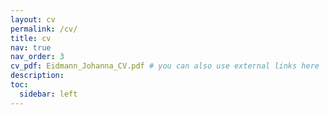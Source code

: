 ```yaml
---
layout: cv
permalink: /cv/
title: cv
nav: true
nav_order: 3
cv_pdf: Eidmann_Johanna_CV.pdf # you can also use external links here
description:
toc:
  sidebar: left
---
```

